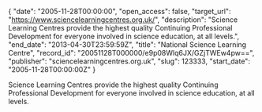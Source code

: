 {
  "date": "2005-11-28T00:00:00", 
  "open_access": false, 
  "target_url": "https://www.sciencelearningcentres.org.uk/", 
  "description": "Science Learning Centres provide the highest quality Continuing Professional Development for everyone involved in science education, at all levels.", 
  "end_date": "2013-04-30T23:59:59Z", 
  "title": "National Science Learning Centre", 
  "record_id": "20051128T000000/e9p08Wlq6JX/GZjTWEw4pw==", 
  "publisher": "sciencelearningcentres.org.uk", 
  "slug": 123333, 
  "start_date": "2005-11-28T00:00:00Z"
}

Science Learning Centres provide the highest quality Continuing Professional Development for everyone involved in science education, at all levels.